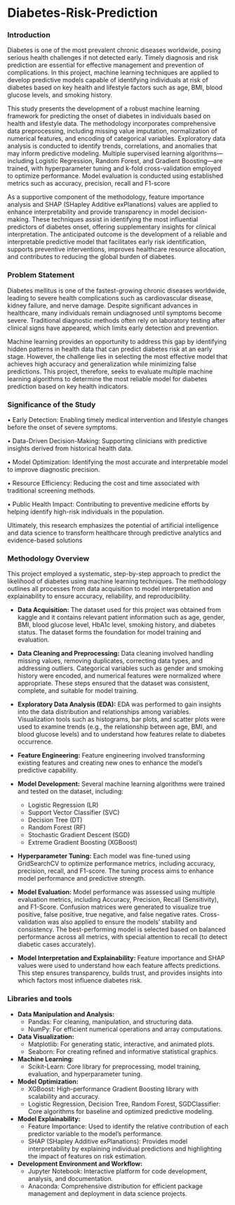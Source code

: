# Diabetes-Risk-Prediction
### Introduction
Diabetes is one of the most prevalent chronic diseases worldwide, posing serious health challenges if not detected early. Timely diagnosis and risk prediction are essential for effective management and prevention of complications. In this project, machine learning techniques are applied to develop predictive models capable of identifying individuals at risk of diabetes based on key health and lifestyle factors such as age, BMI, blood glucose levels, and smoking history.

This study presents the development of a robust machine learning framework for predicting the onset of diabetes in individuals based on health and lifestyle data. The methodology incorporates comprehensive data preprocessing, including missing value imputation, normalization of numerical features, and encoding of categorical variables. Exploratory data analysis is conducted to identify trends, correlations, and anomalies that may inform predictive modeling. Multiple supervised learning algorithms—including Logistic Regression, Random Forest, and Gradient Boosting—are trained, with hyperparameter tuning and k-fold cross-validation employed to optimize performance. Model evaluation is conducted using established metrics such as accuracy, precision, recall and F1-score

As a supportive component of the methodology, feature importance analysis and SHAP (SHapley Additive exPlanations) values are applied to enhance interpretability and provide transparency in model decision-making. These techniques assist in identifying the most influential predictors of diabetes onset, offering supplementary insights for clinical interpretation. The anticipated outcome is the development of a reliable and interpretable predictive model that facilitates early risk identification, supports preventive interventions, improves healthcare resource allocation, and contributes to reducing the global burden of diabetes.

### Problem Statement
Diabetes mellitus is one of the fastest-growing chronic diseases worldwide, leading to severe health complications such as cardiovascular disease, kidney failure, and nerve damage. Despite significant advances in healthcare, many individuals remain undiagnosed until symptoms become severe. Traditional diagnostic methods often rely on laboratory testing after clinical signs have appeared, which limits early detection and prevention.

Machine learning provides an opportunity to address this gap by identifying hidden patterns in health data that can predict diabetes risk at an early stage. However, the challenge lies in selecting the most effective model that achieves high accuracy and generalization while minimizing false predictions. This project, therefore, seeks to evaluate multiple machine learning algorithms to determine the most reliable model for diabetes prediction based on key health indicators.

### Significance of the Study

•	    Early Detection: Enabling timely medical intervention and lifestyle changes before the onset of severe symptoms.

•	    Data-Driven Decision-Making: Supporting clinicians with predictive insights derived from historical health data.

•	    Model Optimization: Identifying the most accurate and interpretable model to improve diagnostic precision.

•	    Resource Efficiency: Reducing the cost and time associated with traditional screening methods.

•	    Public Health Impact: Contributing to preventive medicine efforts by helping identify high-risk individuals in the population.

Ultimately, this research emphasizes the potential of artificial intelligence and data science to transform healthcare through predictive analytics and evidence-based solutions

### Methodology Overview

This project employed a systematic, step-by-step approach to predict the likelihood of diabetes using machine learning techniques. The methodology outlines all processes from data acquisition to model interpretation and explainability to ensure accuracy, reliability, and reproducibility.

- **Data Acquisition:**
The dataset used for this project was obtained from kaggle and it contains relevant patient information such as age, gender, BMI, blood glucose level, HbA1c level, smoking history, and diabetes status. The dataset forms the foundation for model training and evaluation.

- **Data Cleaning and Preprocessing:**
Data cleaning involved handling missing values, removing duplicates, correcting data types, and addressing outliers. Categorical variables such as gender and smoking history were encoded, and numerical features were normalized where appropriate. These steps ensured that the dataset was consistent, complete, and suitable for model training.

- **Exploratory Data Analysis (EDA):**
EDA was performed to gain insights into the data distribution and relationships among variables. Visualization tools such as histograms, bar plots, and scatter plots were used to examine trends (e.g., the relationship between age, BMI, and blood glucose levels) and to understand how features relate to diabetes occurrence. 

- **Feature Engineering:**
Feature engineering involved transforming existing features and creating new ones to enhance the model’s predictive capability.

- **Model Development:**
Several machine learning algorithms were trained and tested on the dataset, including:
  -  Logistic Regression (LR)
  -  Support Vector Classifier (SVC)
  -  Decision Tree (DT)
  -  Random Forest (RF)
  -  Stochastic Gradient Descent (SGD)
  -  Extreme Gradient Boosting (XGBoost)

- **Hyperparameter Tuning:**
Each model was fine-tuned using GridSearchCV to optimize performance metrics, including accuracy, precision, recall, and F1-score. The tuning process aims to enhance model performance and predictive strength.

- **Model Evaluation:**
Model performance was assessed using multiple evaluation metrics, including Accuracy, Precision, Recall (Sensitivity), and F1-Score. Confusion matrices were generated to visualize true positive, false positive, true negative, and false negative rates. Cross-validation was also applied to ensure the models’ stability and consistency. The best-performing model is selected based on balanced performance across all metrics, with special attention to recall (to detect diabetic cases accurately).

- **Model Interpretation and Explainability:**
Feature importance and SHAP values were used to understand how each feature affects predictions. This step ensures transparency, builds trust, and provides insights into which factors most influence diabetes risk.

### Libraries and tools
- **Data Manipulation and Analysis:**
  - Pandas: For cleaning, manipulation, and structuring data.
  - NumPy: For efficient numerical operations and array computations.
- **Data Visualization:**
  - Matplotlib: For generating static, interactive, and animated plots.
  - Seaborn: For creating refined and informative statistical graphics.
- **Machine Learning:**
  - Scikit-Learn: Core library for preprocessing, model training, evaluation, and hyperparameter tuning.
- **Model Optimization:**
  - XGBoost: High-performance Gradient Boosting library with scalability and accuracy.
  - Logistic Regression, Decision Tree, Random Forest, SGDClassifier: Core algorithms for baseline and optimized predictive modeling.
- **Model Explainability:**
  - Feature Importance: Used to identify the relative contribution of each predictor variable to the model’s performance.
  - SHAP (SHapley Additive exPlanations): Provides model interpretability by explaining individual predictions and highlighting the impact of features on risk estimation.
- **Development Environment and Workflow:**
  - Jupyter Notebook: Interactive platform for code development, analysis, and documentation.
  - Anaconda: Comprehensive distribution for efficient package management and deployment in data science projects.




